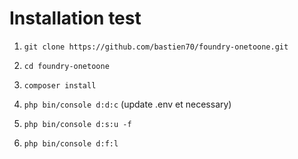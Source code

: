 # Installation test

1. `git clone https://github.com/bastien70/foundry-onetoone.git`

2. `cd foundry-onetoone`

3. `composer install`

4. `php bin/console d:d:c` (update .env et necessary)

5. `php bin/console d:s:u -f`

6. `php bin/console d:f:l`
